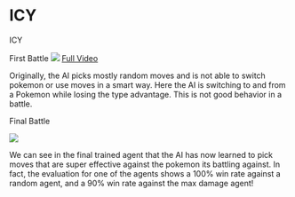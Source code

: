 # ICY
ICY

First Battle
![](https://github.com/KenanRustamov/ICY/blob/master/First%20Battle%20Against%20Max%20Damage.gif)
[Full Video](https://share.vidyard.com/watch/fypKt597xtaqtZ9fPcbE9T?)

Originally, the AI picks mostly random moves and is not able to switch pokemon or use moves in a smart way. Here the AI is switching to and from a Pokemon while losing the type advantage. This is not good behavior in a battle.

Final Battle

![](https://github.com/KenanRustamov/ICY/blob/master/Final%20Battle%20Against%20Max%20Damage.gif)

We can see in the final trained agent that the AI has now learned to pick moves that are super effective against the pokemon its battling against. In fact, the evaluation for one of the agents shows a 100% win rate against a random agent, and a 90% win rate against the max damage agent!

